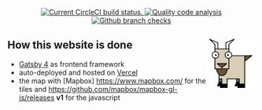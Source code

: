 <p align="center">
  <a href="https://circleci.com/gh/gatsbyjs/gatsby">
    <img src="https://img.shields.io/badge/Version-1.0.0-blue" alt="Current CircleCI build status." />
  </a>
  <a href="https://github.com/nicolasca/nicolasca-website/actions/workflows/codeql-analysis.yml">
    <img src="https://img.shields.io/github/workflow/status/nicolasca/nicolasca-website/CodeQL" alt="Quality code analysis" />
  </a>
  <a href="https://github.com/nicolasca/nicolasca-website">
    <img src="https://img.shields.io/github/checks-status/nicolasca/nicolasca-website/master" alt="Github branch checks" />
  </a>
</p>

## <img style="float:right;" src="/src/images/goat-icon.png" width="100" height="100" /> How this website is done

- [Gatsby 4](https://www.gatsbyjs.com/) as frontend framework
- auto-deployed and hosted on [Vercel](https://vercel.com/)
- the map with [Mapbox] https://www.mapbox.com/ for the tiles and https://github.com/mapbox/mapbox-gl-js/releases **v1** for the javascript
